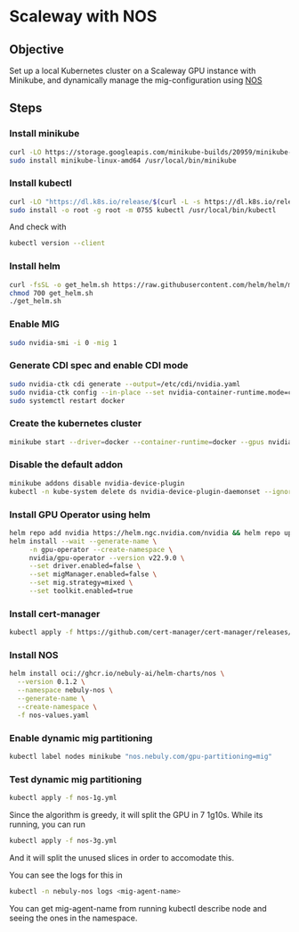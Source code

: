 # Scaleway with NOS
## Objective
Set up a local Kubernetes cluster on a Scaleway GPU instance with Minikube,
and dynamically manage the mig-configuration using [NOS](https://github.com/nebuly-ai/nos)

## Steps

### Install minikube

```bash
curl -LO https://storage.googleapis.com/minikube-builds/20959/minikube-linux-amd64
sudo install minikube-linux-amd64 /usr/local/bin/minikube
```

### Install kubectl

```bash
curl -LO "https://dl.k8s.io/release/$(curl -L -s https://dl.k8s.io/release/stable.txt)/bin/linux/amd64/kubectl"
sudo install -o root -g root -m 0755 kubectl /usr/local/bin/kubectl
```
And check with 

```bash
kubectl version --client
```

### Install helm

```bash
curl -fsSL -o get_helm.sh https://raw.githubusercontent.com/helm/helm/main/scripts/get-helm-3
chmod 700 get_helm.sh
./get_helm.sh
```

### Enable MIG
```bash
sudo nvidia-smi -i 0 -mig 1
```

### Generate CDI spec and enable CDI mode

```bash
sudo nvidia-ctk cdi generate --output=/etc/cdi/nvidia.yaml
sudo nvidia-ctk config --in-place --set nvidia-container-runtime.mode=cdi
sudo systemctl restart docker
```

### Create the kubernetes cluster

```bash
minikube start --driver=docker --container-runtime=docker --gpus nvidia.com --force
```

### Disable the default addon

```bash
minikube addons disable nvidia-device-plugin
kubectl -n kube-system delete ds nvidia-device-plugin-daemonset --ignore-not-found
```

### Install GPU Operator using helm

```bash
helm repo add nvidia https://helm.ngc.nvidia.com/nvidia && helm repo update
helm install --wait --generate-name \
     -n gpu-operator --create-namespace \
     nvidia/gpu-operator --version v22.9.0 \
     --set driver.enabled=false \
     --set migManager.enabled=false \
     --set mig.strategy=mixed \
     --set toolkit.enabled=true
```

### Install cert-manager
```bash
kubectl apply -f https://github.com/cert-manager/cert-manager/releases/download/v1.18.2/cert-manager.yaml
```
### Install NOS

```bash
helm install oci://ghcr.io/nebuly-ai/helm-charts/nos \
  --version 0.1.2 \
  --namespace nebuly-nos \
  --generate-name \
  --create-namespace \
  -f nos-values.yaml
```

### Enable dynamic mig partitioning

```bash
kubectl label nodes minikube "nos.nebuly.com/gpu-partitioning=mig"
```

### Test dynamic mig partitioning

```bash
kubectl apply -f nos-1g.yml
```

Since the algorithm is greedy, it will split the GPU in 7 1g10s.
While its running, you can run

```bash
kubectl apply -f nos-3g.yml
```

And it will split the unused slices in order to accomodate this.

You can see the logs for this in

```bash
kubectl -n nebuly-nos logs <mig-agent-name>
```

You can get mig-agent-name from running kubectl describe node and seeing the ones in the namespace.
